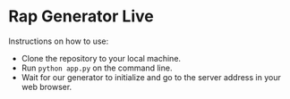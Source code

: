 # Rap Generator Live

Instructions on how to use:
- Clone the repository to your local machine.
- Run `python app.py` on the command line.
- Wait for our generator to initialize and go to the server address in your web browser.
